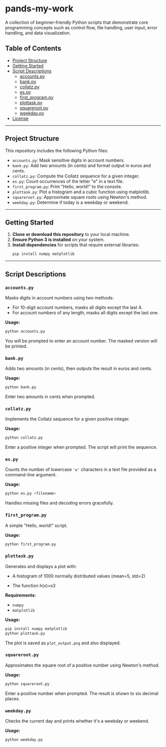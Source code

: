 
# pands-my-work

A collection of beginner-friendly Python scripts that demonstrate core programming concepts such as control flow, file handling, user input, error handling, and data visualization.

## Table of Contents

- [Project Structure](#project-structure)
- [Getting Started](#getting-started)
- [Script Descriptions](#script-descriptions)
  - [accounts.py](#accountspy)
  - [bank.py](#bankpy)
  - [collatz.py](#collatzpy)
  - [es.py](#espy)
  - [first_program.py](#first_programpy)
  - [plottask.py](#plottaskpy)
  - [squareroot.py](#squarerootpy)
  - [weekday.py](#weekdaypy)
- [License](#license)

---

## Project Structure

This repository includes the following Python files:

- `accounts.py`: Mask sensitive digits in account numbers.
- `bank.py`: Add two amounts (in cents) and format output in euros and cents.
- `collatz.py`: Compute the Collatz sequence for a given integer.
- `es.py`: Count occurrences of the letter "e" in a text file.
- `first_program.py`: Print "Hello, world!" to the console.
- `plottask.py`: Plot a histogram and a cubic function using matplotlib.
- `squareroot.py`: Approximate square roots using Newton's method.
- `weekday.py`: Determine if today is a weekday or weekend.

---

## Getting Started

1. **Clone or download this repository** to your local machine.
2. **Ensure Python 3 is installed** on your system.
3. **Install dependencies** for scripts that require external libraries:
   ```bash
   pip install numpy matplotlib

---

## Script Descriptions

### `accounts.py`

Masks digits in account numbers using two methods:
- For 10-digit account numbers, masks all digits except the last 4.
- For account numbers of any length, masks all digits except the last one.

**Usage:**
```bash
python accounts.py
```
You will be prompted to enter an account number. The masked version will be printed.

### `bank.py`

Adds two amounts (in cents), then outputs the result in euros and cents.

**Usage:**
```bash
python bank.py
```

Enter two amounts in cents when prompted.

### `collatz.py`

Implements the Collatz sequence for a given positive integer.

**Usage:**
```bash
python collatz.py
```

Enter a positive integer when prompted. The script will print the sequence.

### `es.py`

Counts the number of lowercase ```'e'``` characters in a text file provided as a command-line argument.

**Usage:**
```bash
python es.py <filename>
```

Handles missing files and decoding errors gracefully.

### `first_program.py`

A simple "Hello, world!" script.

**Usage:**
```bash
python first_program.py
```

### `plottask.py`

Generates and displays a plot with:

- A histogram of 1000 normally distributed values (mean=5, std=2)

- The function h(x)=x3
 

**Requirements:**
- ```numpy```
- ```matplotlib```

**Usage:**
```bash
pip install numpy matplotlib
python plottask.py
```

The plot is saved as ```plot_output.png``` and also displayed.

### `squareroot.py`

Approximates the square root of a positive number using Newton's method.

***Usage:***
```bash
python squareroot.py
```

Enter a positive number when prompted. The result is shown to six decimal places.

### `weekday.py`
Checks the current day and prints whether it's a weekday or weekend.

***Usage:***
```bash
python weekday.py
```




 

